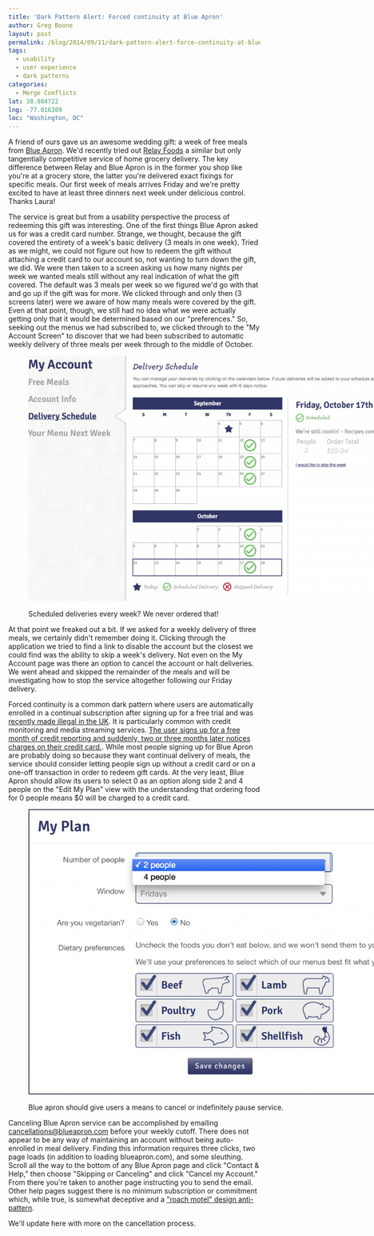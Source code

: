 ```yaml
---
title: 'Dark Pattern Alert: Forced continuity at Blue Apron'
author: Greg Boone
layout: post
permalink: /blog/2014/09/11/dark-pattern-alert-force-continuity-at-blue-apron
tags:
  - usability
  - user experience
  - dark patterns
categories:
  - Merge Conflicts
lat: 38.904722
lng: -77.016389
loc: "Washington, DC"
---
```

A friend of ours gave us an awesome wedding gift: a week of free meals from [Blue Apron][1]. We'd recently tried out [Relay Foods][2] a similar but only tangentially competitive service of home grocery delivery. The key difference between Relay and Blue Apron is in the former you shop like you're at a grocery store, the latter you're delivered exact fixings for specific meals. Our first week of meals arrives Friday and we're pretty excited to have at least three dinners next week under delicious control. Thanks Laura!

The service is great but from a usability perspective the process of redeeming this gift was interesting. One of the first things Blue Apron asked us for was a credit card number. Strange, we thought, because the gift covered the entirety of a week's basic delivery (3 meals in one week). Tried as we might, we could not figure out how to redeem the gift without attaching a credit card to our account so, not wanting to turn down the gift, we did. We were then taken to a screen asking us how many nights per week we wanted meals still without any real indication of what the gift covered. The default was 3 meals per week so we figured we'd go with that and go up if the gift was for more. We clicked through and only then (3 screens later) were we aware of how many meals were covered by the gift. Even at that point, though, we still had no idea what we were actually getting only that it would be determined based on our "preferences." So, seeking out the menus we had subscribed to, we clicked through to the "My Account Screen" to discover that we had been subscribed to automatic weekly delivery of three meals per week through to the middle of October.<figure id="attachment_1794" style="width: 768px;" class="wp-caption aligncenter">

[<img class="size-large wp-image-1794" src="/assets/images/2014/09/Screen-Shot-2014-09-04-at-4.26.29-PM-1024x655.png" alt="Scheduled deliveries every week? We never ordered that!" width="768" height="491" />][3]<figcaption class="wp-caption-text">Scheduled deliveries every week? We never ordered that!</figcaption></figure>
At that point we freaked out a bit. If we asked for a weekly delivery of three meals, we certainly didn't remember doing it. Clicking through the application we tried to find a link to disable the account but the closest we could find was the ability to skip a week's delivery. Not even on the My Account page was there an option to cancel the account or halt deliveries. We went ahead and skipped the remainder of the meals and will be investigating how to stop the service altogether following our Friday delivery.

Forced continuity is a common dark pattern where users are automatically enrolled in a continual subscription after signing up for a free trial and was [recently made illegal in the UK][4]. It is particularly common with credit monitoring and media streaming services. [The user signs up for a free month of credit reporting and suddenly, two or three months later notices charges on their credit card.][5]. While most people signing up for Blue Apron are probably doing so because they want continual delivery of meals, the service should consider letting people sign up without a credit card or on a one-off transaction in order to redeem gift cards. At the very least, Blue Apron should allow its users to select 0 as an option along side 2 and 4 people on the "Edit My Plan" view with the understanding that ordering food for 0 people means $0 will be charged to a credit card.<figure id="attachment_1796" style="width: 768px;" class="wp-caption aligncenter">

[<img class="size-large wp-image-1796" src="/assets/images/2014/09/Screen-Shot-2014-09-04-at-4.38.20-PM-1024x762.png" alt="Blue apron should give users a means to cancel or indefinitely pause service." width="768" height="571" />][6]<figcaption class="wp-caption-text">Blue apron should give users a means to cancel or indefinitely pause service.</figcaption></figure>
Canceling Blue Apron service can be accomplished by emailing cancellations@blueapron.com before your weekly cutoff. There does not appear to be any way of maintaining an account without being auto-enrolled in meal delivery. Finding this information requires three clicks, two page loads (in addition to loading blueapron.com), and some sleuthing. Scroll all the way to the bottom of any Blue Apron page and click "Contact & Help," then choose "Skipping or Canceling" and click "Cancel my Account." From there you're taken to another page instructing you to send the email. Other help pages suggest there is no minimum subscription or commitment which, while true, is somewhat deceptive and a ["roach motel" design anti-pattern][7].

We'll update here with more on the cancellation process.

 [1]: http://www.blueapron.com
 [2]: http://relayfoods.com
 [3]: /assets/images/2014/09/Screen-Shot-2014-09-04-at-4.26.29-PM.png
 [4]: http://www.90percentofeverything.com/2014/08/26/some-dark-patterns-now-illegal-in-uk-interview-with-heather-burns/
 [5]: http://darkpatterns.org/forced-continuity/
 [6]: /assets/images/2014/09/Screen-Shot-2014-09-04-at-4.38.20-PM.png
 [7]: http://darkpatterns.org/roach-motel/
